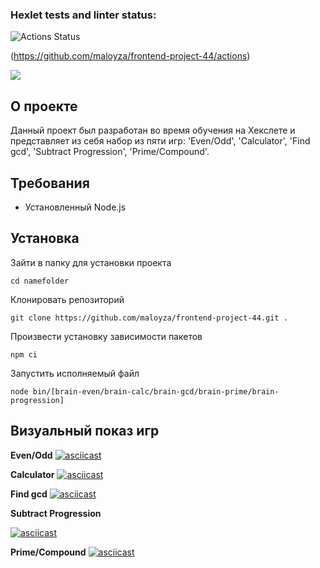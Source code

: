 ### Hexlet tests and linter status:
![Actions Status](https://github.com/maloyza/frontend-project-44/workflows/hexlet-check/badge.svg)

(https://github.com/maloyza/frontend-project-44/actions)

<a href="https://codeclimate.com/github/maloyza/frontend-project-44/maintainability"><img src="https://api.codeclimate.com/v1/badges/2544362cec530bc0a94f/maintainability" /></a>

## О проекте

Данный проект был разработан во время обучения на Хекслете и представляет из себя набор из пяти игр: 'Even/Odd', 'Calculator', 'Find gcd', 'Subtract Progression', 'Prime/Compound'.

## Требования
<ul>
    <li>Установленный Node.js</li>
</ul>

## Установка
Зайти в папку для установки проекта

    cd namefolder
Клонировать репозиторий

    git clone https://github.com/maloyza/frontend-project-44.git .
Произвести установку зависимости пакетов

    npm ci
Запустить исполняемый файл

    node bin/[brain-even/brain-calc/brain-gcd/brain-prime/brain-progression]

## Визуальный показ игр

**Even/Odd**
[![asciicast](https://asciinema.org/a/545940.svg)](https://asciinema.org/a/545940)

**Calculator**
[![asciicast](https://asciinema.org/a/ftgM8CzHEGl18VoAR1QNxZgjz.svg)](https://asciinema.org/a/ftgM8CzHEGl18VoAR1QNxZgjz)

**Find gcd**
[![asciicast](https://asciinema.org/a/27hBR0eoNZMkkVVQOBjshfmBm.svg)](https://asciinema.org/a/27hBR0eoNZMkkVVQOBjshfmBm)

**Subtract Progression**

[![asciicast](https://asciinema.org/a/RFMXJG4VRvlr8qKkuIKN0ACYc.svg)](https://asciinema.org/a/RFMXJG4VRvlr8qKkuIKN0ACYc)

**Prime/Compound**
[![asciicast](https://asciinema.org/a/TaQQHBUECzAOiReBu2KNVsIJQ.svg)](https://asciinema.org/a/TaQQHBUECzAOiReBu2KNVsIJQ)


